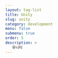 ```yaml
---
layout: tag-list
title: Unity
slug: unity
category: development
menu: false
submenu: true
order: 5
description: >
   유니티
---
```


